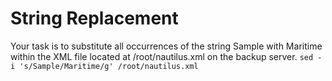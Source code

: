 # String Replacement
Your task is to substitute all occurrences of the string Sample with Maritime within the XML file located at /root/nautilus.xml on the backup server.
`sed -i 's/Sample/Maritime/g' /root/nautilus.xml`